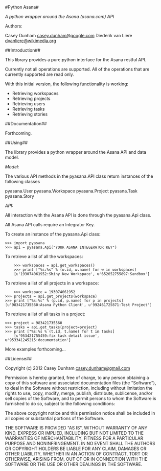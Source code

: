#Python Asana#

_A python wrapper around the Asana (asana.com) API_

Authors:

Casey Dunham <casey.dunham@google.com>
Diederik van Liere <dvanliere@wikimedia.org>

##Introduction##

This library provides a pure python interface for the Asana restful API.

Currently not all operations are supported. All of the operations that are currently supported are read only.

With this initial version, the following functionality is working:

   * Retrieving workspaces
   * Retrieving projects
   * Retrieving users
   * Retrieving tasks
   * Retrieving stories

##Documentation##

Forthcoming.

##Using##

The library provides a python wrapper around the Asana API and data model.

*Model:*

The various API methods in the pyasana.API class return instances of the following
classes

   pyasana.User
   pyasana.Workspace
   pyasana.Project
   pyasana.Task
   pyasana.Story

*API:*

All interaction with the Asana API is done through the pyasana.Api class.

All Asana API calls require an Integrator Key.

To create an instance of the pyasana.Api class:

    >>> import pyasana
    >>> api = pyasana.Api("YOUR ASANA INTEGERATOR KEY")

To retrieve a list of all the workspaces:

		>>> workspaces = api.get_workspaces()
		>>> print ["%s:%s" % (w.id, w.name) for w in workspaces]
		[u'193074061952:Shiny New Workspace', u'652052755897:Sandbox']

To retrieve a list of all projects in a workspace:

		>>> workspace = 193074061952
    >>> projects = api.get_projects(workspace)
    >>> print ["%s:%s" % (p.id, p.name) for p in projects]
    [u'983421735560:Asana Python Client', u'992461725871:Test Project']

To retrieve a list of all tasks in a project:

    >>> project = 983421735560
    >>> tasks = api.get_tasks(project=project)
    >>> print ["%s:%s % (t.id, t.name) for t in tasks]
		[u'953421755459:fix task detail issue', u'953341245215:documentation']

More examples forthcoming...

##License##

Copyright (c) 2012 Casey Dunham <casey.dunham@gmail.com>

Permission is hereby granted, free of charge, to any person obtaining a copy of this software and associated
documentation files (the "Software"), to deal in the Software without restriction, including without limitation
the rights to use, copy, modify, merge, publish, distribute, sublicense, and/or sell copies of the Software, and to
permit persons to whom the Software is furnished to do so, subject to the following conditions:

The above copyright notice and this permission notice shall be included in all copies or substantial portions of the Software.

THE SOFTWARE IS PROVIDED "AS IS", WITHOUT WARRANTY OF ANY KIND, EXPRESS OR IMPLIED, INCLUDING BUT NOT LIMITED TO
THE WARRANTIES OF MERCHANTABILITY, FITNESS FOR A PARTICULAR PURPOSE AND NONINFRINGEMENT. IN NO EVENT SHALL THE AUTHORS
OR COPYRIGHT HOLDERS BE LIABLE FOR ANY CLAIM, DAMAGES OR OTHER LIABILITY, WHETHER IN AN ACTION OF CONTRACT,
TORT OR OTHERWISE, ARISING FROM, OUT OF OR IN CONNECTION WITH THE SOFTWARE OR THE USE OR OTHER DEALINGS IN THE SOFTWARE.

